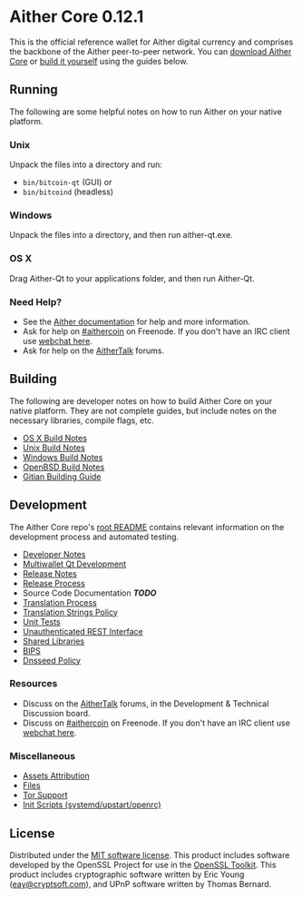 Aither Core 0.12.1
=====================

This is the official reference wallet for Aither digital currency and comprises the backbone of the Aither peer-to-peer network. You can [download Aither Core](https://www.aither.org/downloads/) or [build it yourself](#building) using the guides below.

Running
---------------------
The following are some helpful notes on how to run Aither on your native platform.

### Unix

Unpack the files into a directory and run:

- `bin/bitcoin-qt` (GUI) or
- `bin/bitcoind` (headless)

### Windows

Unpack the files into a directory, and then run aither-qt.exe.

### OS X

Drag Aither-Qt to your applications folder, and then run Aither-Qt.

### Need Help?

* See the [Aither documentation](https://aithercore.atlassian.net/wiki/display/DOC)
for help and more information.
* Ask for help on [#aithercoin](http://webchat.freenode.net?channels=aithercore) on Freenode. If you don't have an IRC client use [webchat here](http://webchat.freenode.net?channels=aithercoin).
* Ask for help on the [AitherTalk](https://aithertalk.org/) forums.

Building
---------------------
The following are developer notes on how to build Aither Core on your native platform. They are not complete guides, but include notes on the necessary libraries, compile flags, etc.

- [OS X Build Notes](build-osx.md)
- [Unix Build Notes](build-unix.md)
- [Windows Build Notes](build-windows.md)
- [OpenBSD Build Notes](build-openbsd.md)
- [Gitian Building Guide](gitian-building.md)

Development
---------------------
The Aither Core repo's [root README](/README.md) contains relevant information on the development process and automated testing.

- [Developer Notes](developer-notes.md)
- [Multiwallet Qt Development](multiwallet-qt.md)
- [Release Notes](release-notes.md)
- [Release Process](release-process.md)
- Source Code Documentation ***TODO***
- [Translation Process](translation_process.md)
- [Translation Strings Policy](translation_strings_policy.md)
- [Unit Tests](unit-tests.md)
- [Unauthenticated REST Interface](REST-interface.md)
- [Shared Libraries](shared-libraries.md)
- [BIPS](bips.md)
- [Dnsseed Policy](dnsseed-policy.md)

### Resources
* Discuss on the [AitherTalk](https://aithertalk.org/) forums, in the Development & Technical Discussion board.
* Discuss on [#aithercoin](http://webchat.freenode.net/?channels=aithercore) on Freenode. If you don't have an IRC client use [webchat here](http://webchat.freenode.net/?channels=aithercoin).

### Miscellaneous
- [Assets Attribution](assets-attribution.md)
- [Files](files.md)
- [Tor Support](tor.md)
- [Init Scripts (systemd/upstart/openrc)](init.md)

License
---------------------
Distributed under the [MIT software license](http://www.opensource.org/licenses/mit-license.php).
This product includes software developed by the OpenSSL Project for use in the [OpenSSL Toolkit](https://www.openssl.org/). This product includes
cryptographic software written by Eric Young ([eay@cryptsoft.com](mailto:eay@cryptsoft.com)), and UPnP software written by Thomas Bernard.
